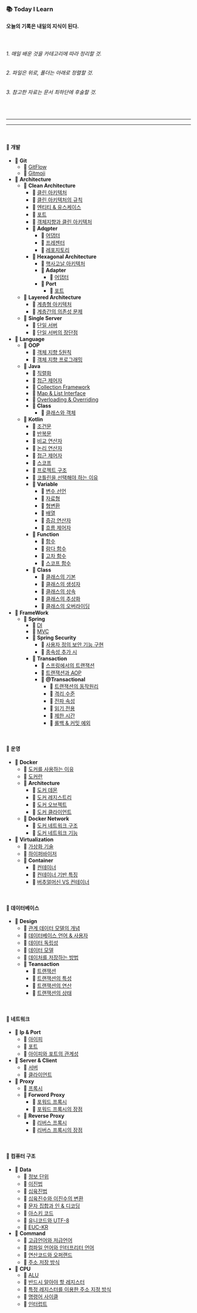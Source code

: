 ### 📚 Today I Learn

#### 오늘의 기록은 내일의 지식이 된다.

<br>

###### 1. 매일 배운 것을 카테고리에 따라 정리할 것.
###### 2. 파일은 위로, 폴더는 아래로 정렬할 것.
###### 3. 참고한 자료는 문서 최하단에 후술할 것.

<br>

---
---

<br>

#### 💾 개발
- 📂 **Git**
  - 🔗 [GitFlow](https://github.com/ani2689/TIL/blob/main/개발/Git/Github/GitFlow.md)
  - 🔗 [Gitmoji](https://github.com/ani2689/TIL/blob/main/개발/Git/Github/Gitmoji.md)
- 📂 **Architecture**
  - 📂 **Clean Architecture**
    - 🔗 [클린 아키텍처](https://github.com/ani2689/TIL/blob/main/개발/Architecture/Clean%20Architecture/클린%20아키텍처.md)
    - 🔗 [클린 아키텍처의 규칙](https://github.com/ani2689/TIL/blob/main/개발/Architecture/Clean%20Architecture/클린%20아키텍처의%20규칙.md)
    - 🔗 [엔티티 & 유스케이스](https://github.com/ani2689/TIL/blob/main/개발/Architecture/Clean%20Architecture/엔티티%20&%20유스케이스.md)
    - 🔗 [포트](https://github.com/ani2689/TIL/blob/main/개발/Architecture/Clean%20Architecture/포트.md)
    - 🔗 [객체지향과 클린 아키텍처](https://github.com/ani2689/TIL/blob/main/개발/Architecture/Clean%20Architecture/객체지향과%20클린%20아키텍처.md)
    - 📂 **Adqpter**
      - 🔗 [어댑터](https://github.com/ani2689/TIL/blob/main/개발/Architecture/Clean%20Architecture/Adapter/어댑터.md)
      - 🔗 [프레젠터](https://github.com/ani2689/TIL/blob/main/개발/Architecture/Clean%20Architecture/Adapter/프레젠터.md)
      - 🔗 [레포지토리](https://github.com/ani2689/TIL/blob/main/개발/Architecture/Clean%20Architecture/Adapter/레포지토리.md)
    - 📂 **Hexagonal Architecture**
      - 🔗 [핵사고날 아키텍처](https://github.com/ani2689/TIL/blob/main/개발/Architecture/Clean%20Architecture/Hexagonal%20Architecture/핵사고날%20아키텍처.md)
      - 📂 **Adapter**
        - 🔗 [어댑터](https://github.com/ani2689/TIL/blob/main/개발/Architecture/Clean%20Architecture/Hexagonal%20Architecture/Adapter/어댑터.md)
      - 📂 **Port**
        - 🔗 [포트](https://github.com/ani2689/TIL/blob/main/개발/Architecture/Clean%20Architecture/Hexagonal%20Architecture/Port/포트.md)
  - 📂 **Layered Architecture**
    - 🔗 [계층형 아키텍처](https://github.com/ani2689/TIL/blob/main/개발/Architecture/Layered%20Architecture/계층형%20아키텍처.md)
    - 🔗 [계층간의 의존성 문제](https://github.com/ani2689/TIL/blob/main/개발/Architecture/Layered%20Architecture/계층간의%20의존성%20문제.md)
  - 📂 **Single Server**
    - 🔗 [단일 서버](https://github.com/ani2689/TIL/blob/main/개발/Architecture/Single%20Server/단일%20서버.md)
    - 🔗 [단일 서버의 장단점](https://github.com/ani2689/TIL/blob/main/개발/Architecture/Single%20Server/단일%20서버의%20장단점.md)
- 📂 **Language**
  - 📂 **OOP**
    - 🔗 [객체 지향 5원칙](https://github.com/ani2689/TIL/blob/main/개발/Language/OOP/객체%20지향%205원칙.md)
    - 🔗 [객체 지향 프로그래밍](https://github.com/ani2689/TIL/blob/main/개발/Language/OOP/객체%20지향%프로그래밍.md)
  - 📂 **Java**
    - 🔗 [직렬화](https://github.com/ani2689/TIL/blob/main/개발/Language/Java/직렬화.md)
    - 🔗 [접근 제어자](https://github.com/ani2689/TIL/blob/main/개발/Language/Java/접근%20제어자.md)
    - 🔗 [Collection Framework](https://github.com/ani2689/TIL/blob/main/개발/Language/Java/Collection%20Framework.md)
    - 🔗 [Map & List Interface](https://github.com/ani2689/TIL/blob/main/개발/Language/Java/Map%20&%20List%20Interface.md)
    - 🔗 [Overloading & Overriding](https://github.com/ani2689/TIL/blob/main/개발/Language/Java/Overloading%20&%20Overriding)
    - 📂 **Class**
      - 🔗 [클래스와 객체](https://github.com/ani2689/TIL/blob/main/개발/Language/Java/Class/클래스와%20객체.md)
  - 📂 **Kotlin**
    - 🔗 [조건문](https://github.com/ani2689/TIL/blob/main/개발/Language/Kotlin/조건문.md)
    - 🔗 [반복문](https://github.com/ani2689/TIL/blob/main/개발/Language/Kotlin/반복문.md)
    - 🔗 [비교 연산자](https://github.com/ani2689/TIL/blob/main/개발/Language/Kotlin/비교%20연산자.md)
    - 🔗 [논리 연산자](https://github.com/ani2689/TIL/blob/main/개발/Language/Kotlin/논리%20연산자.md)
    - 🔗 [접근 제어자](https://github.com/ani2689/TIL/blob/main/개발/Language/Kotlin/접근%20제어자.md)
    - 🔗 [스코프](https://github.com/ani2689/TIL/blob/main/개발/Language/Kotlin/스코프.md)
    - 🔗 [프로젝트 구조](https://github.com/ani2689/TIL/blob/main/개발/Language/Kotlin/프로젝트%20구조.md)
    - 🔗 [코틀린을 선택해야 하는 이유](https://github.com/ani2689/TIL/blob/main/개발/Language/Kotlin/코틀린을%20선택해야%20하는%20이유.md) 
    - 📂 **Variable**
      - 🔗 [변수 선언](https://github.com/ani2689/TIL/blob/main/개발/Language/Kotlin/Variable/변수%20선언.md)
      - 🔗 [자료형](https://github.com/ani2689/TIL/blob/main/개발/Language/Kotlin/Variable/자료형.md)
      - 🔗 [형변환](https://github.com/ani2689/TIL/blob/main/개발/Language/Kotlin/Variable/형변환.md)
      - 🔗 [배열](https://github.com/ani2689/TIL/blob/main/개발/Language/Kotlin/Variable/배열.md)
      - 🔗 [증감 연산자](https://github.com/ani2689/TIL/blob/main/개발/Language/Kotlin/Variable/증감%20연산자.md)
      - 🔗 [흐름 제어자](https://github.com/ani2689/TIL/blob/main/개발/Language/Kotlin/Variable/흐름%20제어자.md)
    - 📂 **Function**
      - 🔗 [함수](https://github.com/ani2689/TIL/blob/main/개발/Language/Kotlin/Function/함수.md)
      - 🔗 [람다 함수](https://github.com/ani2689/TIL/blob/main/개발/Language/Kotlin/Function/람다%20함수.md)
      - 🔗 [고차 함수](https://github.com/ani2689/TIL/blob/main/개발/Language/Kotlin/Function/고차%20함수.md)
      - 🔗 [스코프 함수](https://github.com/ani2689/TIL/blob/main/개발/Language/Kotlin/Function/스코프%20함수.md)
    - 📂 **Class**
      - 🔗 [클래스의 기본](https://github.com/ani2689/TIL/blob/main/개발/Language/Kotlin/Class/클래스의%20기본.md)
      - 🔗 [클래스의 생성자](https://github.com/ani2689/TIL/blob/main/개발/Language/Kotlin/Class/클래스의%20생성자.md)
      - 🔗 [클래스의 상속](https://github.com/ani2689/TIL/blob/main/개발/Language/Kotlin/Class/클래스의%20상속.md)
      - 🔗 [클래스의 추상화](https://github.com/ani2689/TIL/blob/main/개발/Language/Kotlin/Class/클래스의%20추상화.md)
      - 🔗 [클래스의 오버라이딩](https://github.com/ani2689/TIL/blob/main/개발/Language/Kotlin/Class/클래스의%20오버라이딩.md)
- 📂 **FrameWork**
  - 📂 **Spring**
    - 🔗 [DI](https://github.com/ani2689/TIL/blob/main/개발/Framework/Spring/DI.md)
    - 🔗 [MVC](https://github.com/ani2689/TIL/blob/main/개발/Framework/Spring/MVC.md)
    - 📂 **Spring Security**
      - 🔗 [사용자 정의 보안 기능 구현](https://github.com/ani2689/TIL/blob/main/개발/Framework/Spring/spring%20security/사용자%20정의%20보안%20기능%20구현.md)
      - 🔗 [종속성 추가 시](https://github.com/ani2689/TIL/blob/main/개발/Framework/Spring/spring%20security/종속성%20추가%20시.md)
    - 📂 **Transaction**
      - 🔗 [스프링에서의 트랜잭션](https://github.com/ani2689/TIL/blob/main/개발/Framework/Spring/Transaction/스프링에서의%20트랜잭션.md)
      - 🔗 [트랜잭션과 AOP](https://github.com/ani2689/TIL/blob/main/개발/Framework/Spring/Transaction/트랜잭션과%20AOP.md)
      - 📂 **@Transactional**
        - 🔗 [트랜잭션의 동작원리](https://github.com/ani2689/TIL/blob/main/개발/Framework/Spring/Transaction/@Transactional/트랜잭션의%20동작원리.md)
        - 🔗 [격리 수준](https://github.com/ani2689/TIL/blob/main/개발/Framework/Spring/Transaction/@Transactional/격리%20수준.md)
        - 🔗 [전파 속성](https://github.com/ani2689/TIL/blob/main/개발/Framework/Spring/Transaction/@Transactional/전파%20속성.md)
        - 🔗 [읽기 전용](https://github.com/ani2689/TIL/blob/main/개발/Framework/Spring/Transaction/@Transactional/읽기%20전용.md)
        - 🔗 [제한 시간](https://github.com/ani2689/TIL/blob/main/개발/Framework/Spring/Transaction/@Transactional/제한%20시간.md)
        - 🔗 [롤백 & 커밋 예외](https://github.com/ani2689/TIL/blob/main/개발/Framework/Spring/Transaction/@Transactional/롤백%20&%20커밋%20예외.md)

<br>

#### 💾 운영
- 📂 **Docker**
  - 🔗 [도커를 사용하는 이유](https://github.com/ani2689/TIL/blob/main/운영/Docker/도커를%20사용하는%20이유.md)
  - 🔗 [도커란](https://github.com/ani2689/TIL/blob/main/운영/Docker/도커란.md)
  - 📂 **Architecture**
    - 🔗 [도커 데몬](https://github.com/ani2689/TIL/blob/main/운영/Docker/Architecture/도커%20데몬.md)
    - 🔗 [도커 레지스트리](https://github.com/ani2689/TIL/blob/main/운영/Docker/Architecture/도커%20레지스트리.md)
    - 🔗 [도커 오브젝트](https://github.com/ani2689/TIL/blob/main/운영/Docker/Architecture/도커%20오브젝트.md)
    - 🔗 [도커 클라이언트](https://github.com/ani2689/TIL/blob/main/운영/Docker/Architecture/도커%20클라이언트.md)
  - 📂 **Docker Network**
    - 🔗 [도커 네트워크 구조](https://github.com/ani2689/TIL/blob/main/운영/Docker/Docker%20Network/도커%20네트워크%20구조.md)
    - 🔗 [도커 네트워크 기능](https://github.com/ani2689/TIL/blob/main/운영/Docker/Docker%20Network/도커%20네트워크%20기능.md)
- 📂 **Virtualization**
  - 🔗 [가상화 기술](https://github.com/ani2689/TIL/blob/main/운영/Virtualization/가상화%20기술.md)
  - 🔗 [하이퍼바이저](https://github.com/ani2689/TIL/blob/main/운영/Virtualization/하이퍼바이저.md)
  - 📂 **Container**
    - 🔗 [컨테이너](https://github.com/ani2689/TIL/blob/main/운영/Virtualization/Container/컨테이너.md)
    - 🔗 [컨테이너 기반 특징](https://github.com/ani2689/TIL/blob/main/운영/Virtualization/Container/컨테이너%20기반%20특징.md)
    - 🔗 [버추얼머신 VS 컨테이너](https://github.com/ani2689/TIL/blob/main/운영/Virtualization/Container/버추얼머신%20VS%20컨테이너.md)

<br>

#### 💾 데이터베이스
- 📂 **Design**
  - 🔗 [관계 데이터 모델의 개념](https://github.com/ani2689/TIL/blob/main/데이터베이스/Design/관계%20데이터%20모델의%20개념.md)
  - 🔗 [데이터베이스 언어 & 사용자](https://github.com/ani2689/TIL/blob/main/데이터베이스/Design/데이터베이스%20언어,%20사용자.md)
  - 🔗 [데이터 독립성](https://github.com/ani2689/TIL/blob/main/데이터베이스/Design/데이터%20독립성.md)
  - 🔗 [데이터 모델](https://github.com/ani2689/TIL/blob/main/데이터베이스/Design/데이터%20모델.md)
  - 🔗 [데이처를 저장하는 방법](https://github.com/ani2689/TIL/blob/main/데이터베이스/Design/데이터를%20저장하는%20방법.md)
  - 📂 **Teansaction**
    - 🔗 [트랜잭션](https://github.com/ani2689/TIL/blob/main/데이터베이스/Design/Teansaction/트랜잭션.md)
    - 🔗 [트랜잭션의 특성](https://github.com/ani2689/TIL/blob/main/데이터베이스/Design/Teansaction/트랜잭션의%20특성.md)
    - 🔗 [트랜잭션의 연산](https://github.com/ani2689/TIL/blob/main/데이터베이스/Design/Teansaction/트랜잭션의%20연산.md)
    - 🔗 [트랜잭션의 상태](https://github.com/ani2689/TIL/blob/main/데이터베이스/Design/Teansaction/트랜잭션의%20상태.md)

<br>

#### 💾 네트워크
- 📂 **Ip & Port**
  - 🔗 [아이피](https://github.com/ani2689/TIL/blob/main/네트워크/Ip%20&%20Port/아이피.md)
  - 🔗 [포트](https://github.com/ani2689/TIL/blob/main/네트워크/Ip%20&%20Port/포트.md)
  - 🔗 [아이피와 포트의 관계성](https://github.com/ani2689/TIL/blob/main/네트워크/Ip%20&%20Port/아이피와%20포트의%20관계성.md)
- 📂 **Server & Client**
  - 🔗 [서버](https://github.com/ani2689/TIL/blob/main/네트워크/Server%20&%20Client/서버.md)
  - 🔗 [클라이언트](https://github.com/ani2689/TIL/blob/main/네트워크/Server%20&%20Client/클라이언트.md)
- 📂 **Proxy**
  - 🔗 [프록시](https://github.com/ani2689/TIL/blob/main/네트워크/Proxy/프록시.md)
  - 📂 **Forword Proxy**
    - 🔗 [포워드 프록시](https://github.com/ani2689/TIL/blob/main/네트워크/Proxy/Forword%20Proxy/포워드%20프록시.md)
    - 🔗 [포워드 프록시의 장점](https://github.com/ani2689/TIL/blob/main/네트워크/Proxy/Forword%20Proxy/포워드%20프록시의%20장점.md) 
  - 📂 **Reverse Proxy**
    - 🔗 [리버스 프록시](https://github.com/ani2689/TIL/blob/main/네트워크/Proxy/Reverse%20Proxy/리버스%20프록시.md)
    - 🔗 [리버스 프록시의 장점](https://github.com/ani2689/TIL/blob/main/네트워크/Proxy/Reverse%20Proxy/리버스%20프록시의%20장점.md)

<br>

#### 💾 컴퓨터 구조
- 📂 **Data**
  - 🔗 [정보 단위](https://github.com/ani2689/TIL/blob/main/컴퓨터%20구조/Data/정보%20단위.md)
  - 🔗 [이진법](https://github.com/ani2689/TIL/blob/main/컴퓨터%20구조/Data/이진법.md)
  - 🔗 [십육진법](https://github.com/ani2689/TIL/blob/main/컴퓨터%20구조/Data/십육진법.md)
  - 🔗 [십육진수와 이진수의 변환](https://github.com/ani2689/TIL/blob/main/컴퓨터%20구조/Data/십육진수와%20이진수의%20변환.md)
  - 🔗 [문자 집합과 인 & 디코딩](https://github.com/ani2689/TIL/blob/main/컴퓨터%20구조/Data/%문자%20집합과%20인%20&%20디코딩.md)
  - 🔗 [아스키 코드](https://github.com/ani2689/TIL/blob/main/컴퓨터%20구조/Data/아스키%20코드.md)
  - 🔗 [유니코드와 UTF-8](https://github.com/ani2689/TIL/blob/main/컴퓨터%20구조/Data/유니코드와%20UFT-8.md)
  - 🔗 [EUC-KR](https://github.com/ani2689/TIL/blob/main/컴퓨터%20구조/Data/EUC-KR.md)
- 📂 **Command**
  - 🔗 [고급언어와 저급언어](https://github.com/ani2689/TIL/blob/main/컴퓨터%20구조/Command/고급%언어와%20저급언어.md)
  - 🔗 [컴파일 언어와 인터프리터 언어](https://github.com/ani2689/TIL/blob/main/컴퓨터%20구조/Command/컴파일%20언어와%20인터프리터%20언어.md)
  - 🔗 [연산코드와 오퍼랜드](https://github.com/ani2689/TIL/blob/main/컴퓨터%20구조/Command/연산코드와%20오퍼랜드.md)
  - 🔗 [주소 저장 방식](https://github.com/ani2689/TIL/blob/main/컴퓨터%20구조/Command/주소%20저장%20방식.md)
- 📂 **CPU**
  - 🔗 [ALU](https://github.com/ani2689/TIL/blob/main/컴퓨터%20구조/CPU/.md)
  - 🔗 [반드시 알아야 할 레지스터](https://github.com/ani2689/TIL/blob/main/컴퓨터%20구조/CPU/반드시%20알아야%20할%20레지스터.md)
  - 🔗 [특정 레지스터를 이용한 주소 지정 방식](https://github.com/ani2689/TIL/blob/main/컴퓨터%20구조/CPU/특정%20레지스터를%20이용한%20주소%20지정%20방식.md)
  - 🔗 [명령어 사이클](https://github.com/ani2689/TIL/blob/main/컴퓨터%20구조/CPU/명령어%20사이클.md)
  - 🔗 [인터럽트](https://github.com/ani2689/TIL/blob/main/컴퓨터%20구조/CPU/인터럽트.md)

